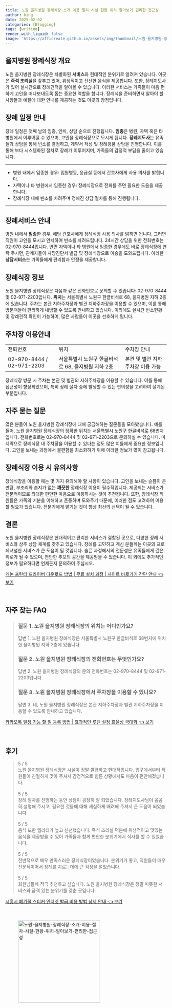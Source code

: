 ```yaml
---
title: 노원 을지병원 장례식장 소개 이용 절차 시설 현황 위치 알아보기 편리한 접근성
author: bing
date: 2025-02-02
categories: [Blogging]
tags: [writing]
render_with_liquid: false
image: 'https://afficreate.github.io/assets/img/thumbnail/노원-을지병원-장례식장-소개-이용-절차-시설-현황-위치-알아보기-편리한-접근성.webp'
---
```



<h2 id='을지병원 장례식장 개요'>을지병원 장례식장 개요</h2>

<p>노원 을지병원 장례식장은 차별화된 <b>서비스</b>와 현대적인 분위기로 알려져 있습니다. 이곳은 <b>즉석 조리실</b>을 갖추고 있어, 위생적이고 신선한 음식을 제공합니다. 또한, 장례지도사가 있어 실시간으로 장례견적을 알아볼 수 있습니다. 이러한 서비스는 가족들이 마음 편하게 고인을 떠나보내도록 돕는 중요한 역할을 합니다. 장례식을 준비하면서 알아야 할 사항들과 예절에 대한 안내를 제공하는 것도 이곳의 장점입니다.</p>

<h2 id='장례 일정 안내'>장례 일정 안내</h2>

<p>장례 일정은 첫째 날의 임종, 안치, 상담 순으로 진행됩니다. <b>임종</b>은 병원, 자택 혹은 타 병원에서 이루어질 수 있으며, 고인을 장례식장으로 모시게 됩니다. <b>장례지도사</b>는 유족들과 상담을 통해 빈소를 결정하고, 계약서 작성 및 장례용품 상담을 진행합니다. 이를 통해 보다 시스템화된 절차로 장례가 이루어지며, 가족들의 감정적 부담을 줄이고 있습니다.</p>

<hr />

<ul>
    <li>병원 내에서 임종한 경우: 입원병동, 응급실 등에서 간호사에게 사용 의사를 밝힙니다.</li>
    <li>자택이나 타 병원에서 임종한 경우: 장례식장으로 전화를 주면 필요한 도움을 제공합니다.</li>
    <li>장례식장 내에 빈소를 차려주며 정해진 상담 절차를 통해 진행됩니다.</li>
</ul>

<hr />

<h2 id='장례서비스 안내'>장례서비스 안내</h2>

<p>병원 내에서 <b>임종</b>한 경우, 해당 간호사에게 장례식장 사용 의사를 밝히면 됩니다. 그러면 직원이 고인을 모시고 안치하여 빈소를 차려드립니다. 24시간 상담을 위한 전화번호는 02-970-8444입니다. 반면 자택이나 타 병원에서 임종한 경우에도 바로 장례식장에 연락 주시면, 관계자들이 사망진단서 발급 및 장례식장으로 이송을 도와드립니다. 이러한 <b>상담서비스</b>는 가족들에게 편리함과 안정을 제공합니다.</p>

<h2 id='장례식장 정보'>장례식장 정보</h2>

<p>노원 을지병원 장례식장은 다음과 같은 전화번호로 문의할 수 있습니다: 02-970-8444 및 02-971-2203입니다. <b>위치</b>는 서울특별시 노원구 한글비석로 68, 을지병원 지하 2층에 있습니다. 주차는 본관 지하주차장과 별관 지하주차장을 이용할 수 있으며, 이를 통해 방문객들이 편리하게 내방할 수 있도록 안내하고 있습니다. 이외에도 실시간 빈소현황 및 장례견적 확인이 가능하여, 많은 사람들이 이곳을 선호하게 됩니다.</p>

<h2 id='주차장 이용안내'>주차장 이용안내</h2>

<table>
    <tr>
        <td>전화번호</td>
        <td>위치</td>
        <td>주차장 안내</td>
    </tr>
    <tr>
        <td>02-970-8444 / 02-971-2203</td>
        <td>서울특별시 노원구 한글비석로 68, 을지병원 지하 2층</td>
        <td>본관 및 별관 지하주차장 이용 가능</td>
    </tr>
</table>

<p>장례식장 방문 시 주차는 본관 및 별관의 지하주차장을 이용할 수 있습니다. 이를 통해 접근성이 향상되었으며, 특히 장례 절차 중에 발생할 수 있는 편의성을 고려하여 설계된 부분입니다.</p>

<h2 id='자주 묻는 질문'>자주 묻는 질문</h2>

<p>많은 분들이 노원 을지병원 장례식장에 대해 궁금해하는 질문들을 모아봤습니다. 예를 들어, 노원 을지병원 장례식장의 정확한 위치는 서울특별시 노원구 한글비석로 68번지입니다. 전화번호로는 02-970-8444 및 02-971-2203으로 문의하실 수 있습니다. 마지막으로 장례식장 내 주차장을 이용할 수 있다는 점도 많은 이들에게 중요한 정보입니다. 고인을 보내는 과정에서 불편함을 최소화하기 위해 이러한 정보가 많이 참고됩니다.</p>

<h2 id='장례식장 이용 시 유의사항'>장례식장 이용 시 유의사항</h2>

<p>장례식장을 이용할 때는 몇 가지 유의해야 할 사항이 있습니다. 고인을 보내는 슬픔이 큰 만큼, 부조리와 촌지가 없는 <b>깨끗한</b> 장례식장 이용이 필수적입니다. 제공되는 서비스가 전문적이므로 최대한 편안한 마음으로 이용하시는 것이 추천됩니다. 또한, 장례식장 직원들은 가족의 기분을 이해하고 존중하며 도와주기 때문에, 이러한 점도 고려하여 이용할 필요가 있습니다. 전문가에게 맡기는 것이 항상 최선의 선택이 될 수 있습니다.</p>

<h2 id='결론'>결론</h2>

<p>노원 을지병원 장례식장은 현대적이고 편리한 서비스가 결합된 곳으로, 다양한 장례 서비스와 상주 상담 체계를 갖추고 있습니다. 장례를 고민하고 계신 분들께는 이곳의 프로페셔널한 서비스가 큰 도움이 될 것입니다. 슬픈 과정에서의 전문성은 유족들에게 깊은 위로가 될 수 있으며, 편안한 추모의 공간을 제공받을 수 있습니다. 이 외에도 추가적인 정보가 필요하다면 언제든지 문의하여 주십시오.</p>


<p><a class="click-button" title="캐논 프린터 드라이버 다운로드 방법 | 무료 설치 과정 | 사이트 바로가기 간단 안내" href="https://afficreate.github.io/posts/%EC%BA%90%EB%85%BC-%ED%94%84%EB%A6%B0%ED%84%B0-%EB%93%9C%EB%9D%BC%EC%9D%B4%EB%B2%84-%EB%8B%A4%EC%9A%B4%EB%A1%9C%EB%93%9C-%EB%B0%A9%EB%B2%95-%EB%AC%B4%EB%A3%8C-%EC%84%A4%EC%B9%98-%EA%B3%BC%EC%A0%95-%EC%82%AC%EC%9D%B4%ED%8A%B8-%EB%B0%94%EB%A1%9C%EA%B0%80%EA%B8%B0-%EA%B0%84%EB%8B%A8-%EC%95%88%EB%82%B4/" rel="dofollow">캐논 프린터 드라이버 다운로드 방법 | 무료 설치 과정 | 사이트 바로가기 간단 안내 👈 보기</a></p><br>
<h2 id='자주_찾는_FAQ'>자주 찾는 FAQ</h2>
<div itemscope="" itemtype="https://schema.org/FAQPage"> 
<blockquote> 
<div itemscope="" itemprop="mainEntity" itemtype="https://schema.org/Question"> 
<h3 itemprop="name">질문 1. 노원 을지병원 장례식장의 위치는 어디인가요?</h3> 
<div itemscope="" itemprop="acceptedAnswer" itemtype="https://schema.org/Answer"> 
<span itemprop="text"> 
<p>답변 1. 노원 을지병원 장례식장은 서울특별시 노원구 한글비석로 68번지에 위치한 을지병원 지하 2층에 있습니다.</p> 
</span> 
</div> 
</div> 
<div itemscope="" itemprop="mainEntity" itemtype="https://schema.org/Question"> 
<h3 itemprop="name">질문 2. 노원 을지병원 장례식장의 전화번호는 무엇인가요?</h3> 
<div itemscope="" itemprop="acceptedAnswer" itemtype="https://schema.org/Answer"> 
<span itemprop="text"> 
<p>답변 2. 노원 을지병원 장례식장의 문의 전화번호는 02-970-8444 및 02-971-2203입니다.</p> 
</span> 
</div> 
</div> 
<div itemscope="" itemprop="mainEntity" itemtype="https://schema.org/Question"> 
<h3 itemprop="name">질문 3. 노원 을지병원 장례식장에서 주차장을 이용할 수 있나요?</h3> 
<div itemscope="" itemprop="acceptedAnswer" itemtype="https://schema.org/Answer"> 
<span itemprop="text"> 
<p>답변 3. 네, 노원 을지병원 장례식장은 본관 지하주차장과 별관 지하주차장을 이용할 수 있도록 안내하고 있습니다.</p> 
</span> 
</div> 
</div> 
</blockquote> 
</div>
<p><a class="click-button" title="카카오톡 일정 기능 할 일 등록 방법 | 효과적인 루틴 설정 효율성 극대화" href="https://afficreate.github.io/posts/%EC%B9%B4%EC%B9%B4%EC%98%A4%ED%86%A1-%EC%9D%BC%EC%A0%95-%EA%B8%B0%EB%8A%A5-%ED%95%A0-%EC%9D%BC-%EB%93%B1%EB%A1%9D-%EB%B0%A9%EB%B2%95-%ED%9A%A8%EA%B3%BC%EC%A0%81%EC%9D%B8-%EB%A3%A8%ED%8B%B4-%EC%84%A4%EC%A0%95-%ED%9A%A8%EC%9C%A8%EC%84%B1-%EA%B7%B9%EB%8C%80%ED%99%94/" rel="dofollow">카카오톡 일정 기능 할 일 등록 방법 | 효과적인 루틴 설정 효율성 극대화 👈 보기</a></p><br>
<h2 id='후기'>후기</h2>
<div itemscope itemtype="https://schema.org/Product">
  <blockquote>
  <div itemprop="review" itemscope itemtype="https://schema.org/Review">
      <div itemprop="reviewRating" itemscope itemtype="https://schema.org/Rating"> <span itemprop="ratingValue">5</span> / <span itemprop="bestRating">5</span> </div>
      <span itemprop="reviewBody">노원 을지병원 장례식장은 시설이 정말 깔끔하고 현대적입니다. 입구에서부터 직원들이 친절하게 맞아 주셔서 감정적으로 힘든 상황에서도 마음이 편안해졌습니다.</span>
  </div>
  <br>
  <div itemprop="review" itemscope itemtype="https://schema.org/Review">
      <div itemprop="reviewRating" itemscope itemtype="https://schema.org/Rating"> <span itemprop="ratingValue">5</span> / <span itemprop="bestRating">5</span> </div>
      <span itemprop="reviewBody">장례 절차를 진행하는 동안 상담이 굉장히 잘 되었습니다. 장례지도사님이 꼼꼼히 설명해 주시고, 필요한 것들에 대해 세심하게 배려해 주셔서 큰 도움이 되었습니다.</span>
  </div>
  <br>
  <div itemprop="review" itemscope itemtype="https://schema.org/Review">
      <div itemprop="reviewRating" itemscope itemtype="https://schema.org/Rating"> <span itemprop="ratingValue">5</span> / <span itemprop="bestRating">5</span> </div>
      <span itemprop="reviewBody">음식 또한 퀄리티가 높고 신선했습니다. 즉석 조리실 덕분에 위생적이고 맛있는 음식을 제공받을 수 있어 가족들과 함께 편안한 분위기에서 식사를 할 수 있었습니다.</span>
  </div>
  <br>
  <div itemprop="review" itemscope itemtype="https://schema.org/Review">
      <div itemprop="reviewRating" itemscope itemtype="https://schema.org/Rating"> <span itemprop="ratingValue">5</span> / <span itemprop="bestRating">5</span> </div>
      <span itemprop="reviewBody">전반적으로 매우 만족스러운 장례식장이었습니다. 분위기가 좋고, 직원들이 매우 전문적이어서 장례를 치르는데에 큰 걱정을 덜었습니다.</span>
  </div>
  <br>
  <div itemprop="review" itemscope itemtype="https://schema.org/Review">
      <div itemprop="reviewRating" itemscope itemtype="https://schema.org/Rating"> <span itemprop="ratingValue">5</span> / <span itemprop="bestRating">5</span> </div>
      <span itemprop="reviewBody">회원님들께 적극 추천하고 싶습니다. 노원 을지병원 장례식장은 정말 따뜻한 서비스와 품격 있는 분위기를 갖춘 곳입니다.</span>
  </div>
  </blockquote>
</div>
<p><a class="click-button" title="시흥시 폐기물 스티커 인터넷 발급 비용 방법 상세 안내" href="https://afficreate.github.io/posts/%EC%8B%9C%ED%9D%A5%EC%8B%9C-%ED%8F%90%EA%B8%B0%EB%AC%BC-%EC%8A%A4%ED%8B%B0%EC%BB%A4-%EC%9D%B8%ED%84%B0%EB%84%B7-%EB%B0%9C%EA%B8%89-%EB%B9%84%EC%9A%A9-%EB%B0%A9%EB%B2%95-%EC%83%81%EC%84%B8-%EC%95%88%EB%82%B4/" rel="dofollow">시흥시 폐기물 스티커 인터넷 발급 비용 방법 상세 안내 👈 보기</a></p><br>
<figure class="image"><img src="https://afficreate.github.io/assets/img/thumbnail/노원-을지병원-장례식장-소개-이용-절차-시설-현황-위치-알아보기-편리한-접근성.webp" alt="노원-을지병원-장례식장-소개-이용-절차-시설-현황-위치-알아보기-편리한-접근성" width="256" height="256"></figure>